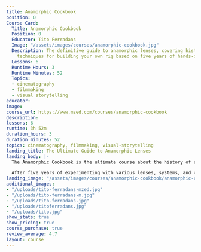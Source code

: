 ```yaml
---
title: Anamorphic Cookbook
position: 0
Course Card:
  Title: Anamorphic Cookbook
  Position: 0
  Educator: Tito Ferradans
  Image: "/assets/images/courses/anamorphic-cookbook.jpg"
  Description: The definitive guide to anamorphic lenses, covering history and practical
    techniques for building your own rig based on five years of hands-on experience.
  Lessons: 6
  Runtime Hours: 3
  Runtime Minutes: 52
  Topics:
  - cinematography
  - filmmaking
  - visual storytelling
educator: 
image: 
course_url: https://www.mzed.com/courses/anamorphic-cookbook
description: 
lessons: 6
runtime: 3h 52m
duration_hours: 3
duration_minutes: 52
topics: cinematography, filmmaking, visual-storytelling
landing_title: The Ultimate Guide to Anamorphic Lenses
landing_body: |-
  The Anamorphic Cookbook is the ultimate course about the history of anamorphic lenses and how to put together your own rig.

  After five years of experimenting with various lenses, systems, and cameras, educator Tito Ferradans has created a fast-paced and entertaining guide to anamorphics, saving you both time and money on your anamorphic journey.
landing_image: "/assets/images/courses/anamorphic-cookbook/anamorphic-cookbook-tito.jpg"
additional_images:
- "/uploads/tito-ferradans-mzed.jpg"
- "/uploads/tito-ferradans-m.jpg"
- "/uploads/tito-ferradans.jpg"
- "/uploads/titoferradans.jpg"
- "/uploads/tito.jpg"
show_stats: true
show_pricing: true
course_purchase: true
review_average: 4.7
layout: course
---
```


